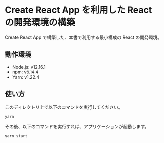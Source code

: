 # Create React App を利用した React の開発環境の構築

Create React App で構築した、本書で利用する最小構成の React の開発環境。

## 動作環境

- Node.js: v12.16.1
- npm: v6.14.4
- Yarn: v1.22.4

## 使い方

このディレクトリ上で以下のコマンドを実行してください。

```
yarn
```

その後、以下のコマンドを実行すれば、アプリケーションが起動します。

```
yarn start
```
